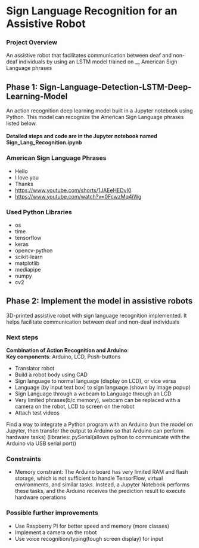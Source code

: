 # Sign Language Recognition for an Assistive Robot

### Project Overview
An assistive robot that facilitates communication between deaf and non-deaf individuals by using an LSTM model trained on __ American Sign Language phrases

## Phase 1: Sign-Language-Detection-LSTM-Deep-Learning-Model
An action recognition deep learning model built in a Jupyter notebook using Python. This model can recognize the American Sign Language phrases listed below. 
<br>
<br>
**Detailed steps and code are in the Jupyter notebook named Sign_Lang_Recognition.ipynb**
<br>
### American Sign Language Phrases
- Hello
- I love you
- Thanks
- https://www.youtube.com/shorts/1JAEeHEDvI0
- https://www.youtube.com/watch?v=0FcwzMq4iWg

### Used Python Libraries
- os
- time
- tensorflow
- keras
- opencv-python
- scikit-learn
- matplotlib
- mediapipe
- numpy
- cv2

## Phase 2: Implement the model in assistive robots
3D-printed assistive robot with sign language recognition implemented. It helps facilitate communication between deaf and non-deaf individuals

### Next steps
**Combination of Action Recognition and Arduino**: <br>
**Key components**: Arduino, LCD, Push-buttons 
- Translator robot
- Build a robot body using CAD
- Sign language to normal language (display on LCD), or vice versa
- Language (by input text box) to sign language (shown by image popup)
- Sign Language through a webcam to Language through an LCD 
- Very limited phrases(b/c memory), webcam can be replaced with a camera on the robot, LCD to screen on the robot
- Attach test videos

Find a way to integrate a Python program with an Arduino
(run the model on Jupyter, then transfer the output to Arduino so that Arduino can perform hardware tasks)
(libraries: pySerial(allows python to communicate with the Arduino via USB serial port))

### Constraints
- Memory constraint: The Arduino board has very limited RAM and flash storage, which is not sufficient to handle TensorFlow, virtual environments, and similar tasks. Instead, a Jupyter Notebook performs these tasks, and the Arduino receives the prediction result to execute hardware operations

### Possible further improvements
- Use Raspberry PI for better speed and memory (more classes)
- Implement a camera on the robot
- Use voice recognition/typing(tough screen display) for input
